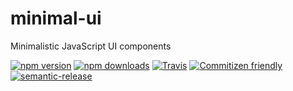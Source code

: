 # minimal-ui
Minimalistic JavaScript UI components

[![npm version](https://img.shields.io/npm/v/minimal-ui.svg?style=flat-square)](https://www.npmjs.com/package/minimal-ui)
[![npm downloads](https://img.shields.io/npm/dm/minimal-ui.svg?style=flat-square)](https://www.npmjs.com/package/minimal-ui)
[![Travis](https://img.shields.io/travis/arthur-xavier/minimal-ui.svg?style=flat-square)](https://travis-ci.org/arthur-xavier/minimal-ui)
[![Commitizen friendly](https://img.shields.io/badge/commitizen-friendly-brightgreen.svg?style=flat-square)](http://commitizen.github.io/cz-cli/)
[![semantic-release](https://img.shields.io/badge/%20%20%F0%9F%93%A6%F0%9F%9A%80-semantic--release-e10079.svg?style=flat-square)](https://github.com/semantic-release/semantic-release)
